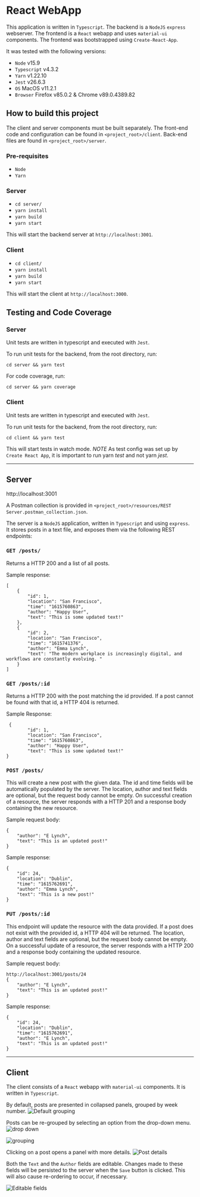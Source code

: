 # React WebApp

This application is written in `Typescript`. The backend is a `NodeJS` `express` webserver. The frontend is a `React` webapp and uses `material-ui` components. The frontend was bootstrapped using `Create-React-App`.

It was tested with the following versions:
- `Node` v15.9
- `Typescript` v4.3.2
- `Yarn` v1.22.10
- `Jest` v26.6.3
- `OS` MacOS v11.2.1
- `Browser` Firefox v85.0.2 & Chrome v89.0.4389.82

## How to build this project

The client and server components must be built separately.
The front-end code and configuration can be found in `<project_root>/client`. Back-end files are found in `<project_root>/server`.

### Pre-requisites

- `Node`
- `Yarn`

### Server

- `cd server/`
- `yarn install`
- `yarn build`
- `yarn start`

This will start the backend server at `http://localhost:3001`.
### Client

- `cd client/`
- `yarn install`
- `yarn build`
- `yarn start`

This will start the client at `http://localhost:3000`.

## Testing and Code Coverage

### Server

Unit tests are written in typescript and executed with `Jest`.

To run unit tests for the backend, from the root directory, run:

`cd server && yarn test`

For code coverage, run:

`cd server && yarn coverage`

### Client


Unit tests are written in typescript and executed with `Jest`.

To run unit tests for the backend, from the root directory, run:

`cd client && yarn test`

This will start tests in watch mode. 
*NOTE* As test config was set up by `Create React App`, it is important to run yarn *test* and not yarn *jest*.

---

## Server

http://localhost:3001

A Postman collection is provided in `<project_root>/resources/REST Server.postman_collection.json`.

The server is a `NodeJS` application, written in `Typescript` and using `express`. It stores posts in a text file, and exposes them via the following REST endpoints:

### `GET /posts/`

Returns a HTTP 200 and a list of all posts.

Sample response: 
```
[
    {
        "id": 1,
        "location": "San Francisco",
        "time": "1615760863",
        "author": "Happy User",
        "text": "This is some updated text!"
    },
    {
        "id": 2,
        "location": "San Francisco",
        "time": "1615741376",
        "author": "Emma Lynch",
        "text": "The modern workplace is increasingly digital, and workflows are constantly evolving. "
    }
]
```

### `GET /posts/:id`

Returns a HTTP 200 with the post matching the id provided. If a post cannot be found with that id, a HTTP 404 is returned.

Sample Response:
```
 {
        "id": 1,
        "location": "San Francisco",
        "time": "1615760863",
        "author": "Happy User",
        "text": "This is some updated text!"
}
```

### `POST /posts/`

This will create a new post with the given data. The id and time fields will be automatically populated by the server. The location, author and text fields are optional, but the request body cannot be empty. On successful creation of a resource, the server responds with a HTTP 201 and a response body containing the new resource.

Sample request body:
```
{
    "author": "E Lynch",
    "text": "This is an updated post!"
}
```

Sample response: 
```
{
    "id": 24,
    "location": "Dublin",
    "time": "1615762691",
    "author": "Emma Lynch",
    "text": "This is a new post!"
}
```

### `PUT /posts/:id`

This endpoint will update the resource with the data provided. If a post does not exist with the provided id, a HTTP 404 will be returned. The location, author and text fields are optional, but the request body cannot be empty. On a successful update of a resource, the server responds with a HTTP 200 and a response body containing the updated resource.

Sample request body:
```
http://localhost:3001/posts/24
{
    "author": "E Lynch",
    "text": "This is an updated post!"
}
```

Sample response: 
```
{
    "id": 24,
    "location": "Dublin",
    "time": "1615762691",
    "author": "E Lynch",
    "text": "This is an updated post!"
}
```

--- 

## Client

The client consists of a `React` webapp with `material-ui` components. It is written in `Typescript`.

By default, posts are presented in collapsed panels, grouped by week number.
![Default grouping](./resources/default_view.png)

Posts can be re-grouped by selecting an option from the drop-down menu.
![drop down](./resources/dropdown.png)

![grouping](./resources/grouping.png)

Clicking on a post opens a panel with more details.
![Post details](./resources/details.png)

Both the `Text` and the `Author` fields are editable. Changes made to these fields will be persisted to the server when the `Save` button is clicked. This will also cause re-ordering to occur, if necessary.

![Editable fields](./resources/editablefield.png)
